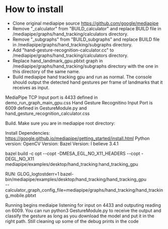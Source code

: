 # How to install

- Clone original mediapipe source https://github.com/google/mediapipe
- Remove "_calculator" from "BUILD_calculator" and replace BUILD file in /mediapipe/graphs/hand_tracking/calculators directory.
- Remove "_subgraphs" from "BUILD_subgraphs" and replace BUILD file in /mediapipe/graphs/hand_tracking/subgraphs directory.
- Add "hand-gesture-recognition-calculator.cc" to /mediapipe/graphs/hand_tracking/calculators directory.
- Replace hand_landmark_gpu.pbtxt graph in /mediapipe/graphs/hand_tracking/subgraphs directory with the one in this directory of the same name.
- Build mediapipe hand tracking gpu and run as normal. The console should output the detected hand gestures per frame of landmarks that it receives as input.



MediaPipe TCP Input port is 4433 defined in demo_run_graph_main_gpu.css
Hand Gesture Recognitino Input Port is 6009 defined in GestureModule.py and hand_gesture_recognition_calculator.css

Build. Make sure you are in mediapipe root directory: 

Install Dependencies:
https://google.github.io/mediapipe/getting_started/install.html
Python version: 
OpenCV Version: 
Bazel Version:  I believe 3.4.1

bazel build -c opt --copt -DMESA_EGL_NO_X11_HEADERS --copt -DEGL_NO_X11 \
  mediapipe/examples/desktop/hand_tracking:hand_tracking_gpu



  RUN: 
GLOG_logtostderr=1 bazel-bin/mediapipe/examples/desktop/hand_tracking/hand_tracking_gpu \
  --calculator_graph_config_file=mediapipe/graphs/hand_tracking/hand_tracking_mobile.pbtxt


  Running begins mediaipe listening for input on 4433 and outputing reading on 6009. You can run python3 GestureModule.py to receive the output and classify the gesture as long as you download the model and put it in the right path. Still cleaning up some of the debug prints in the code